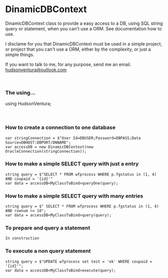 # DinamicDBContext 
DinamicDBContext class to provide a easy access to a DB, using SQL string query or statement, when you can't use a ORM. See documentation how to use.


I disclame for you that DinamicDBContext must be used in a simple project, or project that you can't use a ORM, either by the complexity, or just a simple things.

If you want to talk to me, for any purpose, send me an email. hudsonventura@outlook.com

<br>

### The using...

using HudsonVentura;<br>
<br>
<br>

### How to create a connection to one database
```
var stringConnection = $"User Id=DBUSER;Password=DBPASS;Data Source=DBHOST:DBPORT/DNNAME";
var accessDB = new DinamicDBContext(new OracleConnection(stringConnection));
```

### How to make a simple SELECT query with just a entry<br>
```
string query = $"SELECT * FROM wfprocess WHERE p.fgstatus in (1, 4) AND coupaid = '{id}'"
var data = accessDB<MyClassToBind>queryOne(query);
```

### How to make a simple SELECT query with many entries<br>
```
string query = $" SELECT * FROM wfprocess WHERE p.fgstatus in (1, 4) AND rownum <= 10";
var data = accessDB<MyClassToBind>query(query);
```

### To prepare and query a statement<br>
```
In construction
```

### To execute a non query statement<br>
```
string query = $"UPDATE wfprocess set test = 'ok' WHERE coupaid = '{id}'";
var data = accessDB<MyClassToBind>execute(query);
```